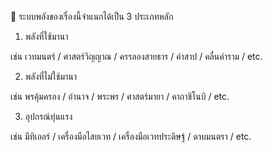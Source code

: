 📌 ระบบพลังของเรื่องนี้จำแนกได้เป็น 3 ประเภทหลัก

1. พลังที่ใช้มานา

เช่น เวทมนตร์ / ศาสตร์วิญญาณ / ครรลองสายธาร / คำสาป / คลื่นคำราม / etc.

2. พลังที่ไม่ใช้มานา

เช่น พรคุ้มครอง / อำนาจ / พระพร / ศาสตร์มายา / คาถาชิโนบิ / etc.

3. อุปกรณ์ทุ่นแรง

เช่น มีทิเออร์ / เครื่องมือไสยเวท / เครื่องมือเวทประดิษฐ์ / ดาบมนตรา / etc.
